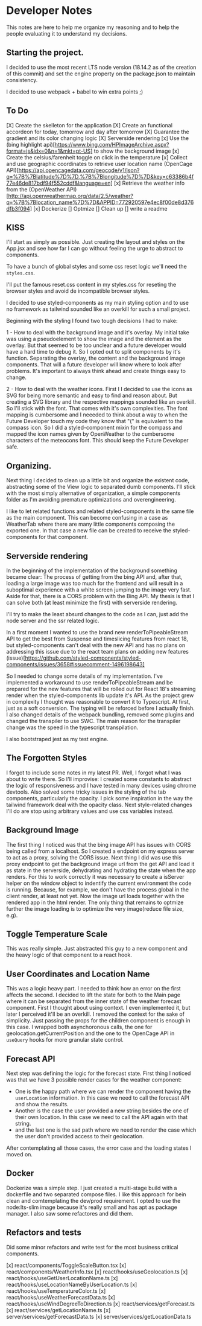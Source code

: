 # Developer Notes

This notes are here to help me organize my reasoning and to help the people evaluating it to understand my decisions.

## Starting the project.

I decided to use the most recent LTS node version (18.14.2 as of the creation of this commit) and set the engine property on the package.json to maintain consistency.

I decided to use webpack + babel to win extra points ;)

## To Do

[X] Create the skelleton for the application
[X] Create an functional accordeon for today, tomorrow and day after tomorrow
[X] Guarantee the gradient and its color changing logic
[X] Serverside rendering
[x] Use the (bing highlight api)[https://www.bing.com/HPImageArchive.aspx?format=js&idx=0&n=1&mkt=pt-US] to show the background image
[x] Create the celsius/farenheit toggle on click in the temperature
[x] Collect and use geographic coordinates to retrieve user location name (OpenCage API)[https://api.opencagedata.com/geocode/v1/json?q=%7B%7Blatitude%7D%7D,%7B%7Blongitude%7D%7D&key=c63386b4f77e46de817bdf94f552cddf&language=en]
[x] Retrieve the weather info from the (OpenWeather API)[http://api.openweathermap.org/data/2.5/weather?q=%7B%7Blocation_name%7D%7D&APPID=772920597e4ec8f00de8d376dfb3f094]
[x] Dockerize
[] Optmize
[] Clean up
[] write a readme

## KISS

I'll start as simply as possible. Just creating the layout and styles on the App.jsx and see how far I can go without feeling the urge to abstract to components.

To have a bunch of global styles and some css reset logic we'll need the `styles.css`.

I'll put the famous reset.css content in my styles.css for reseting the browser styles and avoid de incompatible browser styles.

I decided to use styled-components as my main styling option and to use no framework as tailwind sounded like an overkill for such a small project.

Beginning with the styling I found two tough decisions I had to make:

1 - How to deal with the background image and it's overlay. My initial take was using a pseudoelement to show the image and the element as the overlay. But that seemed to be too unclear and a future developer would have a hard time to debug it. So I opted out to split components by it's function. Separating the overlay, the content and the background image components. That will a future developer will know where to look after problems. It's important to always think ahead and create things easy to change.

2 - How to deal with the weather icons. First I I decided to use the icons as SVG for being more semantic and easy to find and reason about. But creating a SVG library and the respective mappings sounded like an overkill. So I'll stick with the font. That comes with it's own complexities. The font mapping is cumbersome and I neeeded to think about a way to when the Future Developer touch my code they know that "(" is equivalent to the compass icon. So I did a styled-component mixin for the compass and mapped the icon names given by OpenWeather to the cumbersome characters of the meteocons font. This should keep the Future Developer safe.

## Organizing.

Next thing I decided to clean up a little bit and organize the existent code, abstracting some of the View logic to separated dumb components. I'll stick with the most simply alternative of organization, a simple components folder as I'm avoiding premature optimizations and overengineering.

I like to let related functions and related styled-components in the same file as the main component. This can become confusing in a case as WeatherTab where there are many little components composing the exported one. In that case a new file can be created to receive the styled-components for that component.

## Serverside rendering

In the beginning of the implementation of the background something became clear: The process of getting from the bing API and, after that, loading a large image was too much for the frontend and will result in a suboptimal experience with a white screen jumping to the image very fast.
Aside for that, there is a CORS problem with the Bing API. My thesis is that I can solve both (at least minimize the first) with serverside rendering.

I'll try to make the least absurd changes to the code as I can, just add the node server and the ssr related logic.

In a first moment I wanted to use the brand new renderToPipeableStream API to get the best from Suspense and timeslicing features from react 18, but styled-components can't deal with the new API and has no plans on addressing this issue due to the react team plans on adding new features (issue)[https://github.com/styled-components/styled-components/issues/3658#issuecomment-1496198643]

So I needed to change some details of my implementation. I've implemented a workaround to use renderToPipeableStream and be prepared for the new features that will be rolled out for React 18's streaming render when the styled-components lib update it's API. As the project grew in complexity I thought was reasonable to convert it to Typescript. At first, just as a soft conversion. The typing will be reforced before I actually finish. I also changed details of the webpack bundling, removed some plugins and changed the transpiler to use SWC. The main reason for the transpiler change was the speed in the typescript transpilation.

I also bootstraped jest as my test engine.

## The Forgotten Styles

I forgot to include some notes in my latest PR. Well, I forgot what I was about to write there. So I'll improvise:
I created some constants to abstract the logic of responsiveness and I have tested in many devices using chrome devtools. Also solved some tricky issues in the styling of the tab components, particularly the opacity. I pick some inspiration in the way the tailwind framework deal with the opacity class. Next style-related changes I'll do are stop using arbitrary values and use css variables instead.

## Background Image

The first thing I noticed was that the bing image API has issues with CORS being called from a localhost. So I created a endpoint on my express server to act as a proxy, solving the CORS issue.
Next thing I did was use this proxy endpoint to get the background image url from the get API and load it as state in the serverside, dehydrating and hydrating the state when the app renders. For this to work correctly it was necessary to create a isServer helper on the window object to indentify the current environment the code is running. Because, for example, we don't have the process global in the client render, at least not yet.
Now the image url loads together with the rendered app in the html render. The only thing that remains to optmize further the image loading is to optimize the very image(reduce file size, e.g).

## Toggle Temperature Scale

This was really simple. Just abstracted this guy to a new component and the heavy logic of that component to a react hook.

## User Coordinates and Location Name

This was a logic heavy part. I needed to think how an error on the first affects the second. I decided to lift the state for both to the Main page where it can be separated from the inner state of the weather forecast component. First I thought about using context. I even implemented it, but later I perceived it'll be an overkill. I removed the context for the sake of simplicity. Just passing the props for the children component is enough in this case.
I wrapped both asynchoronous calls, the one for geolocation.getCurrentPosition and the one to the OpenCage API in `useQuery` hooks for more granular state control.

## Forecast API

Next step was defining the logic for the forecast state. First thing I noticed was that we have 3 possible render cases for the weather component:

-   One is the happy path where we can render the component having the `userLocation` information. In this case we need to call the forecast API and show the results.
-   Another is the case the user provided a new string besides the one of their own location. In this case we need to call the API again with that string.
-   and the last one is the sad path where we need to render the case which the user don't provided access to their geolocation.

After contemplating all those cases, the error case and the loading states I moved on.

## Docker

Dockerize was a simple step. I just created a multi-stage build with a dockerfile and two separated compose files. I like this approach for bein clean and comtemplating the dev/prod requirement. I opted to use the node:lts-slim image because it's really small and has apt as package manager. I also saw some refactores and did them.


## Refactors and tests

Did some minor refactors and write test for the most business critical components.

[x] react/components/ToggleScaleButton.tsx
[x] react/components/WeatherInfo.tsx
[x] react/hooks/useGeolocation.ts
[x] react/hooks/useGetUserLocationName.ts
[x] react/hooks/useLocationNameByUserLocation.ts
[x] react/hooks/useTemperatureColor.ts
[x] react/hooks/useWeatherForecastData.ts
[x] react/hooks/useWindDegreeToDirection.ts
[x] react/services/getForecast.ts
[x] react/services/getLocationName.ts
[x] server/services/getForecastData.ts
[x] server/services/getLocationData.ts
